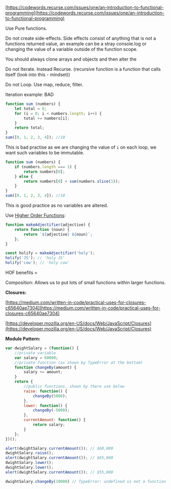 [https://codewords.recurse.com/issues/one/an-introduction-to-functional-programming](https://codewords.recurse.com/issues/one/an-introduction-to-functional-programming)

Use Pure functions.

Do not create side-effects. Side effects consist of anything that is not a functions returned value, an example can be a stray console.log or changing the value of a variable outside of the function scope.

You should always clone arrays and objects and then alter the

Do not Iterate. Instead Recurse. \(recursive function is a function that calls itself \(look into this - mindset\)\)

Do not Loop. Use map, reduce, filter.

Iteration example: BAD

```js
function sum (numbers) {
    let total = 0;
    for (i = 0; i < numbers.length; i++) {
        total += numbers[i];
    }
    return total;
}
sum([0, 1, 2, 3, 4]); //10
```

This is bad practise as we are changing the value of `i` on each loop, we want such variables to be immutable.

```js
function sum (numbers) {
    if (numbers.length === 1) {
        return numbers[0];
    } else {
        return numbers[0] + sum(numbers.slice(1));
    }
}
sum([0, 1, 2, 3, 4]); //10
```

This is good practice as no variables are altered.

Use [Higher Order Functions](/terminology.md):

```js
function makeAdjectifier(adjective) {
    return function (noun) {
        return `${adjective} ${noun}`;
    };
}

const holify = makeAdjectifier('holy');
holify('JS'); // 'holy JS'
holify('cow'); // 'holy cow'
```

HOF benefits =

Composition: Allows us to put lots of small functions within larger functions.

**Closures:**

[https://medium.com/written-in-code/practical-uses-for-closures-c65640ae7304](https://medium.com/written-in-code/practical-uses-for-closures-c65640ae7304)

[https://developer.mozilla.org/en-US/docs/Web/JavaScript/Closures](https://developer.mozilla.org/en-US/docs/Web/JavaScript/Closures)

**Module Pattern:**

```js
var dwightSalary = (function() {
    //private variable
    var salary = 60000;
    //private function (as shown by TypeError at the bottom)
    function changeBy(amount) {
        salary += amount;
    }
    return {
        //public functions, shown by there use below
        raise: function() {
            changeBy(5000);
        },
        lower: function() {
            changeBy(-5000);
        },
        currentAmount: function() {
            return salary;
        }
    }; 
})();

alert(dwightSalary.currentAmount()); // $60,000
dwightSalary.raise();
alert(dwightSalary.currentAmount()); // $65,000
dwightSalary.lower();
dwightSalary.lower();
alert(dwightSalary.currentAmount()); // $55,000

dwightSalary.changeBy(10000) // TypeError: undefined is not a function
```



